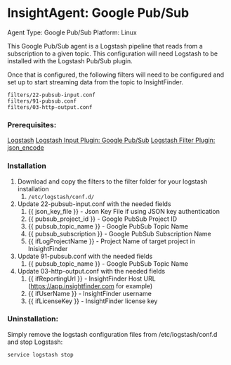# InsightAgent: Google Pub/Sub
Agent Type: Google Pub/Sub
Platform: Linux

This Google Pub/Sub agent is a Logstash pipeline that reads from a subscription to a given topic. This configuration will need Logstash to be installed with the Logstash Pub/Sub plugin.  

Once that is configured, the following filters will need to be configured and set up to start streaming data from the topic to InsightFinder. 
```
filters/22-pubsub-input.conf
filters/91-pubsub.conf
filters/03-http-output.conf
```

### Prerequisites:
[Logstash](https://www.elastic.co/guide/en/logstash/current/getting-started-with-logstash.html)
[Logstash Input Plugin: Google Pub/Sub](https://www.elastic.co/guide/en/logstash/current/plugins-inputs-google_pubsub.html)
[Logstash Filter Plugin: json_encode](https://www.elastic.co/guide/en/logstash/current/plugins-filters-json_encode.html)


### Installation
1. Download and copy the filters to the filter folder for your logstash installation
    1. ```/etc/logstash/conf.d/```
1. Update 22-pubsub-input.conf with the needed fields
    1. {{ json_key_file }} - Json Key File if using JSON key authentication 
    1. {{ pubsub_project_id }} - Google PubSub Project ID
    1. {{ pubsub_topic_name }} - Google PubSub Topic Name
    1. {{ pubsub_subscription }} - Google PubSub Subscription Name
    1. {{ ifLogProjectName }} - Project Name of target project in InisightFinder
1. Update 91-pubsub.conf with the needed fields
    1. {{ pubsub_topic_name }} - Google PubSub Topic Name
1. Update 03-http-output.conf with the needed fields
    1. {{ ifReportingUrl }} - InsightFinder Host URL (https://app.insightfinder.com for example)
    1. {{ ifUserName }} - InsightFinder username
    1. {{ ifLicenseKey }} - InsightFinder license key 


### Uninstallation:
Simply remove the logstash configuration files from /etc/logstash/conf.d and stop Logstash:
```
service logstash stop
```

